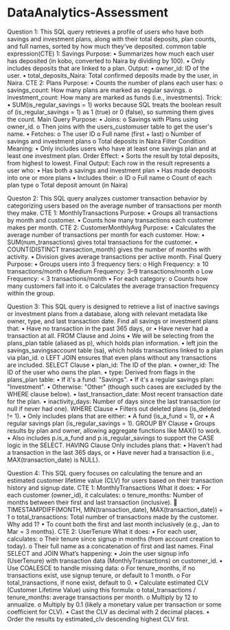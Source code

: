 # DataAnalytics-Assessment

Question 1:
This SQL query retrieves a profile of users who have both savings and investment plans, along with their total deposits, plan counts, and full names, sorted by how much they’ve deposited.
common table expression(CTE) 1: Savings
Purpose:
•	Summarizes how much each user has deposited (in kobo, converted to Naira by dividing by 100).
•	Only includes deposits that are linked to a plan.
Output:
•	owner_id: ID of the user.
•	total_deposits_Naira: Total confirmed deposits made by the user, in Naira.
CTE 2: Plans
Purpose:
•	Counts the number of plans each user has:
o	savings_count: How many plans are marked as regular savings.
o	investment_count: How many are marked as funds (i.e., investments).
Trick:
•	SUM(is_regular_savings = 1) works because SQL treats the boolean result of (is_regular_savings = 1) as 1 (true) or 0 (false), so summing them gives the count.
Main Query
Purpose:
•	Joins:
o	Savings with Plans using owner_id.
o	Then joins with the users_customuser table to get the user's name.
•	Fetches:
o	The user ID
o	Full name (first + last)
o	Number of savings and investment plans
o	Total deposits in Naira
Filter Condition
Meaning:
•	Only includes users who have at least one savings plan and at least one investment plan.
Order
Effect:
•	Sorts the result by total deposits, from highest to lowest.
Final Output:
Each row in the result represents a user who:
•	Has both a savings and investment plan
•	Has made deposits into one or more plans
•	Includes their:
o	ID
o	Full name
o	Count of each plan type
o	Total deposit amount (in Naira)

Queston 2: 
This SQL query analyzes customer transaction behavior by categorizing users based on the average number of transactions per month they make.
CTE 1: MonthlyTransactions
Purpose:
•	Groups all transactions by month and customer.
•	Counts how many transactions each customer makes per month.
CTE 2: CustomerMonthlyAvg
Purpose:
•	Calculates the average number of transactions per month for each customer.
How:
•	SUM(num_transactions) gives total transactions for the customer.
•	COUNT(DISTINCT transaction_month) gives the number of months with activity.
•	Division gives average transactions per active month.
Final Query
Purpose:
•	Groups users into 3 frequency tiers:
o	High Frequency: ≥ 10 transactions/month
o	Medium Frequency: 3–9 transactions/month
o	Low Frequency: < 3 transactions/month
•	For each category:
o	Counts how many customers fall into it.
o	Calculates the average transaction frequency within the group.


Question 3: 
This SQL query is designed to retrieve a list of inactive savings or investment plans from a database, along with relevant metadata like owner, type, and last transaction date.
Find all savings or investment plans that:
•	Have no transaction in the past 365 days, or
•	Have never had a transaction at all.
FROM Clause and Joins
•	We will be selecting from the plans_plan table (aliased as p), which holds plan information.
•	left join the savings_savingsaccount table (sa), which holds transactions linked to a plan via plan_id.
o	LEFT JOIN ensures that even plans without any transactions are included.
SELECT Clause
•	plan_id: The ID of the plan.
•	owner_id: The ID of the user who owns the plan.
•	type: Derived from flags in the plans_plan table:
•	If it's a fund: "Savings".
•	If it's a regular savings plan: "Investment".
•	Otherwise: "Other" (though such cases are excluded by the WHERE clause below).
•	last_transaction_date: Most recent transaction date for the plan.
•	inactivity_days: Number of days since the last transaction (or null if never had one).
WHERE Clause
•    Filters out deleted plans (is_deleted != 1).
•    Only includes plans that are either:
•	A fund (is_a_fund = 1), or
•	A regular savings plan (is_regular_savings = 1).
GROUP BY Clause
•	Groups results by plan and owner, allowing aggregate functions like MAX() to work.
•	Also includes p.is_a_fund and p.is_regular_savings to support the CASE logic in the SELECT.
HAVING Clause
Only includes plans that:
•	Haven’t had a transaction in the last 365 days, or
•	Have never had a transaction (i.e., MAX(transaction_date) is NULL).


Question 4: 
This SQL query focuses on calculating the tenure and an estimated customer lifetime value (CLV) for users based on their transaction history and signup date.
CTE 1: MonthlyTransactions
What it does:
•	For each customer (owner_id), it calculates:
o	tenure_months: Number of months between their first and last transaction (inclusive).
	TIMESTAMPDIFF(MONTH, MIN(transaction_date), MAX(transaction_date)) + 1
o	total_transactions: Total number of transactions made by the customer.
Why add 1?
•	To count both the first and last month inclusively (e.g., Jan to Mar = 3 months).
CTE 2: UserTenure
What it does:
•	For each user, calculates:
o	Their tenure since signup in months (from account creation to today).
o	Their full name as a concatenation of first and last names.
Final SELECT and JOIN
What’s happening:
•	Join the user signup info (UserTenure) with transaction data (MonthlyTransactions) on customer_id.
•	Use COALESCE to handle missing data:
o	For tenure_months, if no transactions exist, use signup tenure, or default to 1 month.
o	For total_transactions, if none exist, default to 0.
•	Calculate estimated CLV (Customer Lifetime Value) using this formula:
o	total_transactions / tenure_months: average transactions per month.
o	Multiply by 12 to annualize.
o	Multiply by 0.1 (likely a monetary value per transaction or some coefficient for CLV).
•  Cast the CLV as decimal with 2 decimal places.
•  Order the results by estimated_clv descending highest CLV first.






